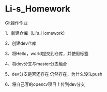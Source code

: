 # Li-s_Homework
Git操作作业

1、新建仓库（Li's_Homework）

2、创建dev仓库

3、将Hello，world提交到仓库，并使用标签

4、将dev分支与master分支融合

5、dev分支是否还存在  仍然存在，为什么没法push



6、将自己写的opencv项目上传到dev分支
